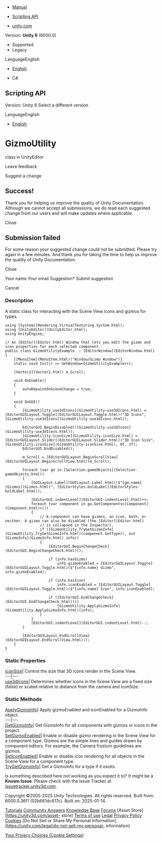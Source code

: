 [ ]()

  * [Manual](../Manual/index.html)
  * [Scripting API](../ScriptReference/index.html)

  * [unity.com](https://unity.com/)

Version: **Unity 6** (6000.0)

  * Supported
  * Legacy

LanguageEnglish

  * [English]()

  * C#

[ ](https://docs.unity3d.com)

## Scripting API

Version: Unity 6 Select a different version

LanguageEnglish

  * [English]()

# GizmoUtility

class in UnityEditor

Leave feedback

Suggest a change

## Success!

Thank you for helping us improve the quality of Unity Documentation. Although
we cannot accept all submissions, we do read each suggested change from our
users and will make updates where applicable.

Close

## Submission failed

For some reason your suggested change could not be submitted. Please <a>try
again</a> in a few minutes. And thank you for taking the time to help us
improve the quality of Unity Documentation.

Close

Your name Your email Suggestion* Submit suggestion

Cancel

[ ]()

### Description

A static class for interacting with the Scene View icons and gizmos for types.

    
    
    using [System](Rendering.VirtualTexturing.System.html);
    using [UnityEditor](UnityEditor.html);
    using UnityEngine;
    
    // An [Editor](Editor.html) Window that lets you edit the gizmo and icon properties for each selected component.
    public class GizmoUtilityExample  : [EditorWindow](EditorWindow.html)
    {
        [[MenuItem](MenuItem.html)("Window/Gizmo Window")]
        static void Init() => GetWindow<GizmoUtilityExample>();
    
        [Vector2](Vector2.html) m_Scroll;
    
        void OnEnable()
        {
            autoRepaintOnSceneChange = true;
        }
    
        void OnGUI()
        {
            [GizmoUtility.use3dIcons](GizmoUtility-use3dIcons.html) = [EditorGUILayout.Toggle](EditorGUILayout.Toggle.html)("3D Icons", [GizmoUtility.use3dIcons](GizmoUtility-use3dIcons.html));
    
            EditorGUI.BeginDisabled(![GizmoUtility.use3dIcons](GizmoUtility-use3dIcons.html));
            [GizmoUtility.iconSize](GizmoUtility-iconSize.html) = [EditorGUILayout.Slider](EditorGUILayout.Slider.html)("3D Icon Size", [GizmoUtility.iconSize](GizmoUtility-iconSize.html), 0f, 1f);
            EditorGUI.EndDisabled();
    
            m_Scroll = [EditorGUILayout.BeginScrollView](EditorGUILayout.BeginScrollView.html)(m_Scroll);
    
            foreach (var go in [Selection.gameObjects](Selection-gameObjects.html))
            {
                [GUILayout.Label](GUILayout.Label.html)($"{go.name} [Gizmos](Gizmos.html)", [EditorStyles.boldLabel](EditorStyles-boldLabel.html));
    
                [EditorGUI.indentLevel](EditorGUI-indentLevel.html)++;
                foreach (var component in go.GetComponents<[Component](Component.html)>())
                {
                    // A component can have gizmos, an icon, both, or neither. A gizmo can also be disabled (the [Editor](Editor.html)
                    // is collapsed in the Inspector).
                    if ([GizmoUtility.TryGetGizmoInfo](GizmoUtility.TryGetGizmoInfo.html)(component.GetType(), out [GizmoInfo](GizmoInfo.html) info))
                    {
                        [EditorGUI.BeginChangeCheck](EditorGUI.BeginChangeCheck.html)();
    
                        if (info.hasGizmo)
                            info.gizmoEnabled = [EditorGUILayout.Toggle](EditorGUILayout.Toggle.html)($"{info.name} Gizmo", info.gizmoEnabled);
    
                        if (info.hasIcon)
                            info.iconEnabled = [EditorGUILayout.Toggle](EditorGUILayout.Toggle.html)($"{info.name} Icon", info.iconEnabled);
    
                        if ([EditorGUI.EndChangeCheck](EditorGUI.EndChangeCheck.html)())
                            [GizmoUtility.ApplyGizmoInfo](GizmoUtility.ApplyGizmoInfo.html)(info);
                    }
                }
                [EditorGUI.indentLevel](EditorGUI-indentLevel.html)--;
            }
    
            [EditorGUILayout.EndScrollView](EditorGUILayout.EndScrollView.html)();
        }
    }
    

### Static Properties

[iconSize](GizmoUtility-iconSize.html)| Control the size that 3D icons render
in the Scene View.  
---|---  
[use3dIcons](GizmoUtility-use3dIcons.html)| Determines whether icons in the
Scene View are a fixed size (false) or scaled relative to distance from the
camera and iconSize.  
  
### Static Methods

[ApplyGizmoInfo](GizmoUtility.ApplyGizmoInfo.html)| Apply gizmoEnabled and
iconEnabled for a GizmoInfo object.  
---|---  
[GetGizmoInfo](GizmoUtility.GetGizmoInfo.html)| Get GizmoInfo for all
components with gizmos or icons in the project.  
[SetGizmoEnabled](GizmoUtility.SetGizmoEnabled.html)| Enable or disable gizmo
rendering in the Scene View for a component type. Gizmos are the simple lines
and guides drawn by component editors. For example, the Camera frustum
guidelines are gizmos.  
[SetIconEnabled](GizmoUtility.SetIconEnabled.html)| Enable or disable icon
rendering for all objects in the Scene View for a component type.  
[TryGetGizmoInfo](GizmoUtility.TryGetGizmoInfo.html)| Get a GizmoInfo for a
type if it exists.  
  
Is something described here not working as you expect it to? It might be a
**Known Issue**. Please check with the Issue Tracker at
[issuetracker.unity3d.com](https://issuetracker.unity3d.com).

Copyright ©2005-2025 Unity Technologies. All rights reserved. Built from:
6000.0.36f1 (02b661dc617c). Built on: 2025-01-14.

[Tutorials](https://unity3d.com/learn) [Community
Answers](https://answers.unity3d.com) [Knowledge
Base](https://support.unity3d.com/hc/en-us)
[Forums](https://forum.unity3d.com) [Asset Store](https://unity3d.com/asset-
store) [Terms of use](https://docs.unity3d.com/Manual/TermsOfUse.html)
[Legal](https://unity.com/legal) [Privacy
Policy](https://unity.com/legal/privacy-policy)
[Cookies](https://unity.com/legal/cookie-policy) [Do Not Sell or Share My
Personal Information](https://unity.com/legal/do-not-sell-my-personal-
information)

[Your Privacy Choices (Cookie Settings)](javascript:void\(0\);)

